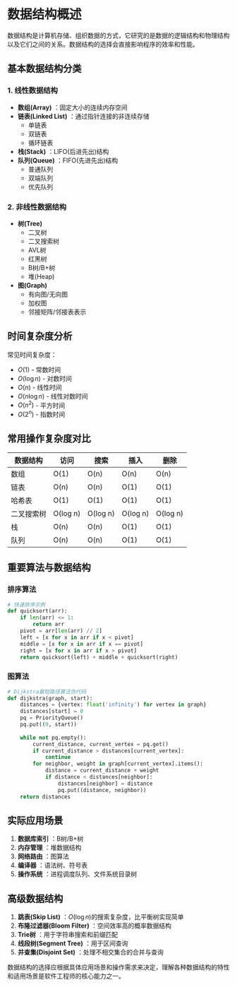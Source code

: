 # 数据结构概述

数据结构是计算机存储、组织数据的方式，它研究的是数据的逻辑结构和物理结构以及它们之间的关系。数据结构的选择会直接影响程序的效率和性能。

## 基本数据结构分类

### 1. 线性数据结构
- **数组(Array)** ：固定大小的连续内存空间
- **链表(Linked List)** ：通过指针连接的非连续存储
  - 单链表
  - 双链表
  - 循环链表
- **栈(Stack)** ：LIFO(后进先出)结构
- **队列(Queue)** ：FIFO(先进先出)结构
  - 普通队列
  - 双端队列
  - 优先队列

### 2. 非线性数据结构
- **树(Tree)**
  - 二叉树
  - 二叉搜索树
  - AVL树
  - 红黑树
  - B树/B+树
  - 堆(Heap)
- **图(Graph)**
  - 有向图/无向图
  - 加权图
  - 邻接矩阵/邻接表表示

## 时间复杂度分析

常见时间复杂度：
- $O(1)$ - 常数时间
- $O(\log n)$ - 对数时间
- $O(n)$ - 线性时间
- $O(n \log n)$ - 线性对数时间
- $O(n^2)$ - 平方时间
- $O(2^n)$ - 指数时间

## 常用操作复杂度对比

| 数据结构   | 访问     | 搜索     | 插入     | 删除     |
| ---------- | -------- | -------- | -------- | -------- |
| 数组       | O(1)     | O(n)     | O(n)     | O(n)     |
| 链表       | O(n)     | O(n)     | O(1)     | O(1)     |
| 哈希表     | O(1)     | O(1)     | O(1)     | O(1)     |
| 二叉搜索树 | O(log n) | O(log n) | O(log n) | O(log n) |
| 栈         | O(n)     | O(n)     | O(1)     | O(1)     |
| 队列       | O(n)     | O(n)     | O(1)     | O(1)     |

## 重要算法与数据结构

### 排序算法
```python
# 快速排序示例
def quicksort(arr):
    if len(arr) <= 1:
        return arr
    pivot = arr[len(arr) // 2]
    left = [x for x in arr if x < pivot]
    middle = [x for x in arr if x == pivot]
    right = [x for x in arr if x > pivot]
    return quicksort(left) + middle + quicksort(right)
```

### 图算法
```python
# Dijkstra最短路径算法伪代码
def dijkstra(graph, start):
    distances = {vertex: float('infinity') for vertex in graph}
    distances[start] = 0
    pq = PriorityQueue()
    pq.put((0, start))
    
    while not pq.empty():
        current_distance, current_vertex = pq.get()
        if current_distance > distances[current_vertex]:
            continue
        for neighbor, weight in graph[current_vertex].items():
            distance = current_distance + weight
            if distance < distances[neighbor]:
                distances[neighbor] = distance
                pq.put((distance, neighbor))
    return distances
```

## 实际应用场景

1. **数据库索引** ：B树/B+树
2. **内存管理** ：堆数据结构
3. **网络路由** ：图算法
4. **编译器** ：语法树、符号表
5. **操作系统** ：进程调度队列、文件系统目录树

## 高级数据结构

1. **跳表(Skip List)** ：$O(\log n)$的搜索复杂度，比平衡树实现简单
2. **布隆过滤器(Bloom Filter)** ：空间效率高的概率数据结构
3. **Trie树** ：用于字符串搜索和前缀匹配
4. **线段树(Segment Tree)** ：用于区间查询
5. **并查集(Disjoint Set)** ：处理不相交集合的合并与查询

数据结构的选择应根据具体应用场景和操作需求来决定，理解各种数据结构的特性和适用场景是软件工程师的核心能力之一。